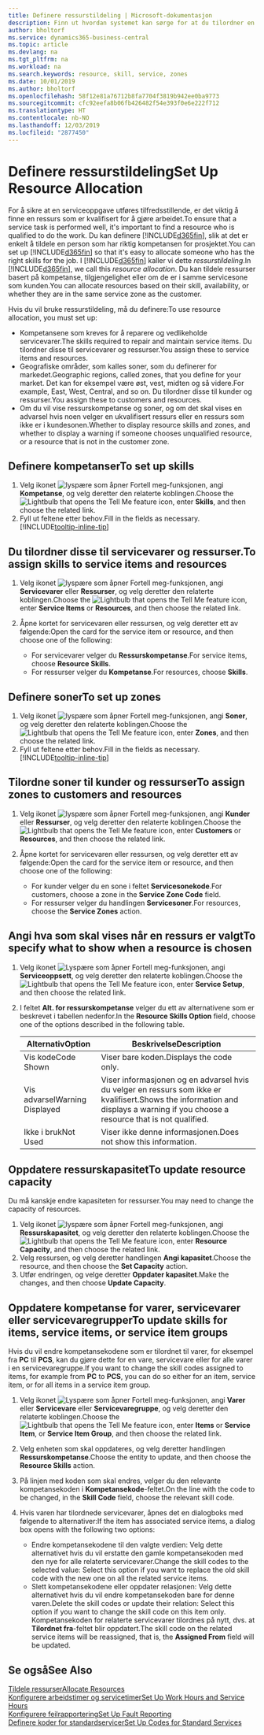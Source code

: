 ```yaml
---
title: Definere ressurstildeling | Microsoft-dokumentasjon
description: Finn ut hvordan systemet kan sørge for at du tilordner en person som ikke har de nødvendige kompetansen til å yte service.
author: bholtorf
ms.service: dynamics365-business-central
ms.topic: article
ms.devlang: na
ms.tgt_pltfrm: na
ms.workload: na
ms.search.keywords: resource, skill, service, zones
ms.date: 10/01/2019
ms.author: bholtorf
ms.openlocfilehash: 58f12e81a76712b8fa7704f3819b942ee0ba9773
ms.sourcegitcommit: cfc92eefa8b06fb426482f54e393f0e6e222f712
ms.translationtype: HT
ms.contentlocale: nb-NO
ms.lasthandoff: 12/03/2019
ms.locfileid: "2877450"
---
```

# <a name="set-up-resource-allocation"></a><span data-ttu-id="5917f-103">Definere ressurstildeling</span><span class="sxs-lookup"><span data-stu-id="5917f-103">Set Up Resource Allocation</span></span>
<span data-ttu-id="5917f-104">For å sikre at en serviceoppgave utføres tilfredsstillende, er det viktig å finne en ressurs som er kvalifisert for å gjøre arbeidet.</span><span class="sxs-lookup"><span data-stu-id="5917f-104">To ensure that a service task is performed well, it's important to find a resource who is qualified to do the work.</span></span> <span data-ttu-id="5917f-105">Du kan definere [!INCLUDE[d365fin](includes/d365fin_md.md)], slik at det er enkelt å tildele en person som har riktig kompetansen for prosjektet.</span><span class="sxs-lookup"><span data-stu-id="5917f-105">You can set up [!INCLUDE[d365fin](includes/d365fin_md.md)] so that it's easy to allocate someone who has the right skills for the job.</span></span> <span data-ttu-id="5917f-106">I [!INCLUDE[d365fin](includes/d365fin_md.md)] kaller vi dette _ressurstildeling_.</span><span class="sxs-lookup"><span data-stu-id="5917f-106">In [!INCLUDE[d365fin](includes/d365fin_md.md)], we call this _resource allocation_.</span></span> <span data-ttu-id="5917f-107">Du kan tildele ressurser basert på kompetanse, tilgjengelighet eller om de er i samme servicesone som kunden.</span><span class="sxs-lookup"><span data-stu-id="5917f-107">You can allocate resources based on their skill, availability, or whether they are in the same service zone as the customer.</span></span> 

<span data-ttu-id="5917f-108">Hvis du vil bruke ressurstildeling, må du definere:</span><span class="sxs-lookup"><span data-stu-id="5917f-108">To use resource allocation, you must set up:</span></span>  
  
* <span data-ttu-id="5917f-109">Kompetansene som kreves for å reparere og vedlikeholde servicevarer.</span><span class="sxs-lookup"><span data-stu-id="5917f-109">The skills required to repair and maintain service items.</span></span> <span data-ttu-id="5917f-110">Du tilordner disse til servicevarer og ressurser.</span><span class="sxs-lookup"><span data-stu-id="5917f-110">You assign these to service items and resources.</span></span>  
* <span data-ttu-id="5917f-111">Geografiske områder, som kalles soner, som du definerer for markedet.</span><span class="sxs-lookup"><span data-stu-id="5917f-111">Geographic regions, called zones, that you define for your market.</span></span> <span data-ttu-id="5917f-112">Det kan for eksempel være øst, vest, midten og så videre.</span><span class="sxs-lookup"><span data-stu-id="5917f-112">For example, East, West, Central, and so on.</span></span> <span data-ttu-id="5917f-113">Du tilordner disse til kunder og ressurser.</span><span class="sxs-lookup"><span data-stu-id="5917f-113">You assign these to customers and resources.</span></span>  
* <span data-ttu-id="5917f-114">Om du vil vise ressurskompetanse og soner, og om det skal vises en advarsel hvis noen velger en ukvalifisert ressurs eller en ressurs som ikke er i kundesonen.</span><span class="sxs-lookup"><span data-stu-id="5917f-114">Whether to display resource skills and zones, and whether to display a warning if someone chooses unqualified resource, or a resource that is not in the customer zone.</span></span>  

## <a name="to-set-up-skills"></a><span data-ttu-id="5917f-115">Definere kompetanser</span><span class="sxs-lookup"><span data-stu-id="5917f-115">To set up skills</span></span>
1. <span data-ttu-id="5917f-116">Velg ikonet ![lyspære som åpner Fortell meg-funksjonen](media/ui-search/search_small.png "Fortell hva du vil gjøre"), angi **Kompetanse**, og velg deretter den relaterte koblingen.</span><span class="sxs-lookup"><span data-stu-id="5917f-116">Choose the ![Lightbulb that opens the Tell Me feature](media/ui-search/search_small.png "Tell me what you want to do") icon, enter **Skills**, and then choose the related link.</span></span>  
2. <span data-ttu-id="5917f-117">Fyll ut feltene etter behov.</span><span class="sxs-lookup"><span data-stu-id="5917f-117">Fill in the fields as necessary.</span></span> [!INCLUDE[tooltip-inline-tip](includes/tooltip-inline-tip_md.md)]  

## <a name="to-assign-skills-to-service-items-and-resources"></a><span data-ttu-id="5917f-118">Du tilordner disse til servicevarer og ressurser.</span><span class="sxs-lookup"><span data-stu-id="5917f-118">To assign skills to service items and resources</span></span>
1. <span data-ttu-id="5917f-119">Velg ikonet ![lyspære som åpner Fortell meg-funksjonen](media/ui-search/search_small.png "Fortell hva du vil gjøre"), angi **Servicevarer** eller **Ressurser**, og velg deretter den relaterte koblingen.</span><span class="sxs-lookup"><span data-stu-id="5917f-119">Choose the ![Lightbulb that opens the Tell Me feature](media/ui-search/search_small.png "Tell me what you want to do") icon, enter **Service Items** or **Resources**, and then choose the related link.</span></span>  
2. <span data-ttu-id="5917f-120">Åpne kortet for servicevaren eller ressursen, og velg deretter ett av følgende:</span><span class="sxs-lookup"><span data-stu-id="5917f-120">Open the card for the service item or resource, and then choose one of the following:</span></span>  
  
    * <span data-ttu-id="5917f-121">For servicevarer velger du **Ressurskompetanse**.</span><span class="sxs-lookup"><span data-stu-id="5917f-121">For service items, choose **Resource Skills**.</span></span>  
    * <span data-ttu-id="5917f-122">For ressurser velger du **Kompetanse**.</span><span class="sxs-lookup"><span data-stu-id="5917f-122">For resources, choose **Skills**.</span></span>  

## <a name="to-set-up-zones"></a><span data-ttu-id="5917f-123">Definere soner</span><span class="sxs-lookup"><span data-stu-id="5917f-123">To set up zones</span></span>
1. <span data-ttu-id="5917f-124">Velg ikonet ![lyspære som åpner Fortell meg-funksjonen](media/ui-search/search_small.png "Fortell hva du vil gjøre"), angi **Soner**, og velg deretter den relaterte koblingen.</span><span class="sxs-lookup"><span data-stu-id="5917f-124">Choose the ![Lightbulb that opens the Tell Me feature](media/ui-search/search_small.png "Tell me what you want to do") icon, enter **Zones**, and then choose the related link.</span></span>  
2. <span data-ttu-id="5917f-125">Fyll ut feltene etter behov.</span><span class="sxs-lookup"><span data-stu-id="5917f-125">Fill in the fields as necessary.</span></span> [!INCLUDE[tooltip-inline-tip](includes/tooltip-inline-tip_md.md)]  

## <a name="to-assign-zones-to-customers-and-resources"></a><span data-ttu-id="5917f-126">Tilordne soner til kunder og ressurser</span><span class="sxs-lookup"><span data-stu-id="5917f-126">To assign zones to customers and resources</span></span> 
1. <span data-ttu-id="5917f-127">Velg ikonet ![lyspære som åpner Fortell meg-funksjonen](media/ui-search/search_small.png "Fortell hva du vil gjøre"), angi **Kunder** eller **Ressurser**, og velg deretter den relaterte koblingen.</span><span class="sxs-lookup"><span data-stu-id="5917f-127">Choose the ![Lightbulb that opens the Tell Me feature](media/ui-search/search_small.png "Tell me what you want to do") icon, enter **Customers** or **Resources**, and then choose the related link.</span></span>  
2. <span data-ttu-id="5917f-128">Åpne kortet for servicevaren eller ressursen, og velg deretter ett av følgende:</span><span class="sxs-lookup"><span data-stu-id="5917f-128">Open the card for the service item or resource, and then choose one of the following:</span></span>  
  
    * <span data-ttu-id="5917f-129">For kunder velger du en sone i feltet **Servicesonekode**.</span><span class="sxs-lookup"><span data-stu-id="5917f-129">For customers, choose a zone in the **Service Zone Code** field.</span></span>  
    * <span data-ttu-id="5917f-130">For ressurser velger du handlingen **Servicesoner**.</span><span class="sxs-lookup"><span data-stu-id="5917f-130">For resources, choose the **Service Zones** action.</span></span>  

## <a name="to-specify-what-to-show-when-a-resource-is-chosen"></a><span data-ttu-id="5917f-131">Angi hva som skal vises når en ressurs er valgt</span><span class="sxs-lookup"><span data-stu-id="5917f-131">To specify what to show when a resource is chosen</span></span>
1. <span data-ttu-id="5917f-132">Velg ikonet ![Lyspære som åpner Fortell meg-funksjonen](media/ui-search/search_small.png "Fortell hva du vil gjøre"), angi **Serviceoppsett**, og velg deretter den relaterte koblingen.</span><span class="sxs-lookup"><span data-stu-id="5917f-132">Choose the ![Lightbulb that opens the Tell Me feature](media/ui-search/search_small.png "Tell me what you want to do") icon, enter **Service Setup**, and then choose the related link.</span></span> 
2. <span data-ttu-id="5917f-133">I feltet **Alt. for ressurskompetanse** velger du ett av alternativene som er beskrevet i tabellen nedenfor.</span><span class="sxs-lookup"><span data-stu-id="5917f-133">In the **Resource Skills Option** field, choose one of the options described in the following table.</span></span>  
  
    |<span data-ttu-id="5917f-134">**Alternativ**</span><span class="sxs-lookup"><span data-stu-id="5917f-134">**Option**</span></span>|<span data-ttu-id="5917f-135">**Beskrivelse**</span><span class="sxs-lookup"><span data-stu-id="5917f-135">**Description**</span></span>|  
    |------------|-------------|  
    |<span data-ttu-id="5917f-136">Vis kode</span><span class="sxs-lookup"><span data-stu-id="5917f-136">Code Shown</span></span> | <span data-ttu-id="5917f-137">Viser bare koden.</span><span class="sxs-lookup"><span data-stu-id="5917f-137">Displays the code only.</span></span>|  
    |<span data-ttu-id="5917f-138">Vis advarsel</span><span class="sxs-lookup"><span data-stu-id="5917f-138">Warning Displayed</span></span> | <span data-ttu-id="5917f-139">Viser informasjonen og en advarsel hvis du velger en ressurs som ikke er kvalifisert.</span><span class="sxs-lookup"><span data-stu-id="5917f-139">Shows the information and displays a warning if you choose a resource that is not qualified.</span></span>|  
    |<span data-ttu-id="5917f-140">Ikke i bruk</span><span class="sxs-lookup"><span data-stu-id="5917f-140">Not Used</span></span> | <span data-ttu-id="5917f-141">Viser ikke denne informasjonen.</span><span class="sxs-lookup"><span data-stu-id="5917f-141">Does not show this information.</span></span>|  

## <a name="to-update-resource-capacity"></a><span data-ttu-id="5917f-142">Oppdatere ressurskapasitet</span><span class="sxs-lookup"><span data-stu-id="5917f-142">To update resource capacity</span></span>  
<span data-ttu-id="5917f-143">Du må kanskje endre kapasiteten for ressurser.</span><span class="sxs-lookup"><span data-stu-id="5917f-143">You may need to change the capacity of resources.</span></span>  
  
1. <span data-ttu-id="5917f-144">Velg ikonet ![lyspære som åpner Fortell meg-funksjonen](media/ui-search/search_small.png "Fortell hva du vil gjøre"), angi **Ressurskapasitet**, og velg deretter den relaterte koblingen.</span><span class="sxs-lookup"><span data-stu-id="5917f-144">Choose the ![Lightbulb that opens the Tell Me feature](media/ui-search/search_small.png "Tell me what you want to do") icon, enter **Resource Capacity**, and then choose the related link.</span></span>  
2. <span data-ttu-id="5917f-145">Velg ressursen, og velg deretter handlingen **Angi kapasitet**.</span><span class="sxs-lookup"><span data-stu-id="5917f-145">Choose the resource, and then choose the **Set Capacity** action.</span></span>  
3. <span data-ttu-id="5917f-146">Utfør endringen, og velge deretter **Oppdater kapasitet**.</span><span class="sxs-lookup"><span data-stu-id="5917f-146">Make the changes, and then choose **Update Capacity**.</span></span>  

## <a name="to-update-skills-for-items-service-items-or-service-item-groups"></a><span data-ttu-id="5917f-147">Oppdatere kompetanse for varer, servicevarer eller servicevaregrupper</span><span class="sxs-lookup"><span data-stu-id="5917f-147">To update skills for items, service items, or service item groups</span></span>
<span data-ttu-id="5917f-148">Hvis du vil endre kompetansekodene som er tilordnet til varer, for eksempel fra **PC** til **PCS**, kan du gjøre dette for en vare, servicevare eller for alle varer i en servicevaregruppe.</span><span class="sxs-lookup"><span data-stu-id="5917f-148">If you want to change the skill codes assigned to items, for example from **PC** to **PCS**, you can do so either for an item, service item, or for all items in a service item group.</span></span>  
  
1. <span data-ttu-id="5917f-149">Velg ikonet ![Lyspære som åpner Fortell meg-funksjonen](media/ui-search/search_small.png "Fortell hva du vil gjøre"), angi **Varer** eller **Servicevare** eller **Servicevaregruppe**, og velg deretter den relaterte koblingen.</span><span class="sxs-lookup"><span data-stu-id="5917f-149">Choose the ![Lightbulb that opens the Tell Me feature](media/ui-search/search_small.png "Tell me what you want to do") icon, enter **Items** or **Service Item**, or **Service Item Group**, and then choose the related link.</span></span>  
2. <span data-ttu-id="5917f-150">Velg enheten som skal oppdateres, og velg deretter handlingen **Ressurskompetanse**.</span><span class="sxs-lookup"><span data-stu-id="5917f-150">Choose the entity to update, and then choose the **Resource Skills** action.</span></span>  
3. <span data-ttu-id="5917f-151">På linjen med koden som skal endres, velger du den relevante kompetansekoden i **Kompetansekode**-feltet.</span><span class="sxs-lookup"><span data-stu-id="5917f-151">On the line with the code to be changed, in the **Skill Code** field, choose the relevant skill code.</span></span>  
4.  <span data-ttu-id="5917f-152">Hvis varen har tilordnede servicevarer, åpnes det en dialogboks med følgende to alternativer:</span><span class="sxs-lookup"><span data-stu-id="5917f-152">If the item has associated service items, a dialog box opens with the following two options:</span></span>  
  
    * <span data-ttu-id="5917f-153">Endre kompetansekodene til den valgte verdien: Velg dette alternativet hvis du vil erstatte den gamle kompetansekoden med den nye for alle relaterte servicevarer.</span><span class="sxs-lookup"><span data-stu-id="5917f-153">Change the skill codes to the selected value: Select this option if you want to replace the old skill code with the new one on all the related service items.</span></span>  
    * <span data-ttu-id="5917f-154">Slett kompetansekodene eller oppdater relasjonen: Velg dette alternativet hvis du vil endre kompetansekoden bare for denne varen.</span><span class="sxs-lookup"><span data-stu-id="5917f-154">Delete the skill codes or update their relation: Select this option if you want to change the skill code on this item only.</span></span> <span data-ttu-id="5917f-155">Kompetansekoden for relaterte servicevarer tilordnes på nytt, dvs. at **Tilordnet fra**-feltet blir oppdatert.</span><span class="sxs-lookup"><span data-stu-id="5917f-155">The skill code on the related service items will be reassigned, that is, the **Assigned From** field will be updated.</span></span>  
  
## <a name="see-also"></a><span data-ttu-id="5917f-156">Se også</span><span class="sxs-lookup"><span data-stu-id="5917f-156">See Also</span></span>
[<span data-ttu-id="5917f-157">Tildele ressurser</span><span class="sxs-lookup"><span data-stu-id="5917f-157">Allocate Resources</span></span>](service-how-to-allocate-resources.md)  
[<span data-ttu-id="5917f-158">Konfigurere arbeidstimer og servicetimer</span><span class="sxs-lookup"><span data-stu-id="5917f-158">Set Up Work Hours and Service Hours</span></span>](service-how-setup-work-service-hours.md)  
[<span data-ttu-id="5917f-159">Konfigurere feilrapportering</span><span class="sxs-lookup"><span data-stu-id="5917f-159">Set Up Fault Reporting</span></span>](service-how-setup-fault-reporting.md)  
[<span data-ttu-id="5917f-160">Definere koder for standardservicer</span><span class="sxs-lookup"><span data-stu-id="5917f-160">Set Up Codes for Standard Services</span></span>](service-how-setup-service-coding.md)  
 

